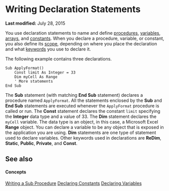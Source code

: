 
# Writing Declaration Statements

 **Last modified:** July 28, 2015

You use declaration statements to name and define  [procedures](b8bdf64f-5920-1ae9-16d0-b26d09524a30.md),  [variables](b8bdf64f-5920-1ae9-16d0-b26d09524a30.md),  [arrays](b8bdf64f-5920-1ae9-16d0-b26d09524a30.md), and  [constants](b8bdf64f-5920-1ae9-16d0-b26d09524a30.md). When you declare a procedure, variable, or constant, you also define its  [scope](b8bdf64f-5920-1ae9-16d0-b26d09524a30.md), depending on where you place the declaration and what  [keywords](b8bdf64f-5920-1ae9-16d0-b26d09524a30.md) you use to declare it.

The following example contains three declarations.




```
Sub ApplyFormat() 
    Const limit As Integer = 33 
    Dim myCell As Range 
    ' More statements 
End Sub 

```

The  **Sub** statement (with matching **End Sub** statement) declares a procedure named `ApplyFormat`. All the statements enclosed by the  **Sub** and **End Sub** statements are executed whenever the `ApplyFormat` procedure is called or run.
The  **Const** statement declares the constant `limit` specifying the **Integer** data type and a value of 33.
The  **Dim** statement declares the `myCell` variable. The data type is an object, in this case, a Microsoft Excel **Range** object. You can declare a variable to be any object that is exposed in the application you are using. **Dim** statements are one type of statement used to declare variables. Other keywords used in declarations are **ReDim**,  **Static**,  **Public**,  **Private**, and  **Const**.

## See also


#### Concepts


 [Writing a Sub Procedure](5c9b6ff6-d8a4-7a4f-577f-da9f3257bb44.md)
 [Declaring Constants](c1b65bc4-1e94-828c-67bf-357a75261657.md)
 [Declaring Variables](42230f9e-e02f-14d9-8f7b-75441818e6c6.md)
